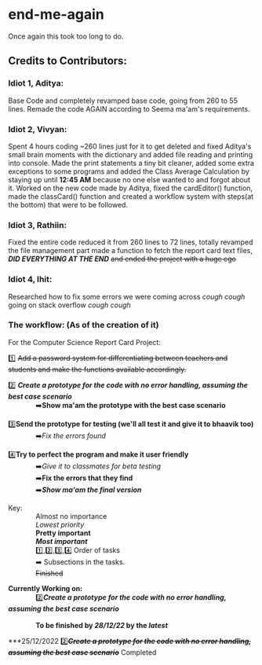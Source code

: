 # end-me-again

Once again this took too long to do.

## Credits to Contributors:

### Idiot 1, **Aditya**: 

Base Code and completely revamped base code, going from 260 to 55 lines. Remade the code AGAIN according to Seema ma'am's requirements.

### Idiot 2, **Vivyan**:

 Spent 4 hours coding ~260 lines just for it to get deleted and fixed Aditya's small brain moments with the dictionary and added file reading and printing into console. Made the print statements a tiny bit cleaner, added some extra exceptions to some programs and added the Class Average Calculation by staying up until **12:45 AM** because no one else wanted to and forgot about it. Worked on the new code made by Aditya, fixed the cardEditor() function, made the classCard() function and created a workflow system with steps(at the bottom) that were to be followed.

### Idiot 3, **Rathiin**:

Fixed the entire code reduced it from 260 lines to 72 lines, totally revamped the file management part made a function to fetch the report card text files, ***DID EVERYTHING AT THE END*** ~~and ended the project with a huge ego~~

### Idiot 4, **Ihit**:

Researched how to fix some errors we were coming across *cough cough* going on stack overflow *cough cough*


### The workflow: (As of the creation of it)


For the Computer Science Report Card Project:

1️⃣ ~~Add a password system for differentiating between teachers and students and make the functions available accordingly.~~  

2️⃣ ***Create a prototype for the code with no error handling, assuming the best case scenario***  
    ➡️**Show ma'am the prototype with the best case scenario**  
        
3️⃣**Send the prototype for testing (we'll all test it and give it to bhaavik too)**  
    ➡️*Fix the errors found*  
        
4️⃣**Try to perfect the program and make it user friendly**  
    ➡️*Give it to classmates for beta testing*  
    ➡️**Fix the errors that they find**  
    ➡️***Show ma'am the final version***  


Key:  
    Almost no importance  
    *Lowest priority*    
    **Pretty important**  
    ***Most important***  
    1️⃣,2️⃣,3️⃣,4️⃣  Order of tasks  
    ➡️  Subsections in the tasks.  
    ~~Finished~~  


**Currently Working on:**  
    2️⃣***Create a prototype for the code with no error handling, assuming the best case scenario***  
      
    **To be finished by *28/12/22* by the *latest***  
  
  
  
***25/12/2022 2️⃣~~***Create a prototype for the code with no error handling, assuming the best case scenario***~~ Completed
